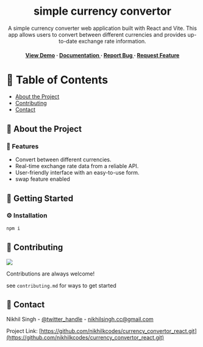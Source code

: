 <div align='center'>

<h1>simple currency convertor</h1>
<p>A simple currency converter web application built with React and Vite. This app allows users to convert between different currencies and provides up-to-date exchange rate information.</p>

<h4> <a href=https://currency-convertor-react-one.vercel.app/>View Demo</a> <span> · </span> <a href="https://github.com/nikhilkcodes/currency_convertor_react/blob/master/README.md"> Documentation </a> <span> · </span> <a href="https://github.com/nikhilkcodes/currency_convertor_react/issues"> Report Bug </a> <span> · </span> <a href="https://github.com/nikhilkcodes/currency_convertor_react/issues"> Request Feature </a> </h4>


</div>

# :notebook_with_decorative_cover: Table of Contents

- [About the Project](#star2-about-the-project)
- [Contributing](#wave-contributing)
- [Contact](#handshake-contact)


## :star2: About the Project

### :dart: Features
- Convert between different currencies.
- Real-time exchange rate data from a reliable API.
- User-friendly interface with an easy-to-use form.
- swap feature enabled


## :toolbox: Getting Started

### :gear: Installation


```bash
npm i
```


## :wave: Contributing

<a href="https://github.com/nikhilkcodes/currency_convertor_react.git/graphs/contributors"> <img src="https://contrib.rocks/image?repo=Louis3797/awesome-readme-template" /> </a>

Contributions are always welcome!

see `contributing.md` for ways to get started

## :handshake: Contact

Nikhil Singh - [@twitter_handle](@mainikhilhun) - nikhilsingh.cc@gmail.com

Project Link: [https://github.com/nikhilkcodes/currency_convertor_react.git](https://github.com/nikhilkcodes/currency_convertor_react.git)

